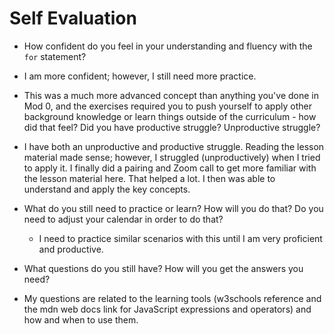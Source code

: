 # Self Evaluation

- How confident do you feel in your understanding and fluency with the `for` statement?
* I am more confident; however, I still need more practice.

- This was a much more advanced concept than anything you've done in Mod 0, and the exercises required you to push yourself to apply other background knowledge or learn things outside of the curriculum - how did that feel? Did you have productive struggle? Unproductive struggle?
* I have both an unproductive and productive struggle.  Reading the lesson material made sense; however, I struggled (unproductively) when I tried to apply it.  I finally did a pairing and Zoom call to get more familiar with the lesson material here.  That helped a lot.  I then was able to understand and apply the key concepts.

- What do you still need to practice or learn? How will you do that? Do you need to adjust your calendar in order to do that?
  * I need to practice similar scenarios with this until I am very proficient and productive.

- What questions do you still have? How will you get the answers you need?
* My questions are related to the learning tools (w3schools reference and the mdn web docs link for JavaScript expressions and operators) and how and when to use them.  
